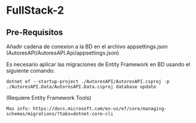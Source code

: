 # FullStack-2

## Pre-Requisitos

Añadir cadena de conexion a la BD en el archivo appsettings.json (AutoresAPI/AutoresAPI.Api/appsettings.json)

Es necesario aplicar las migraciones de Entity Framework en BD usando el siguiente comando:
```
dotnet ef --startup-project ./AutoresAPI/AutoresAPI.csproj -p ./AutoresAPI.Data/AutoresAPI.Data.csproj database update
```
(Requiere Entity Framework Tools) 
```
Mas info: https://docs.microsoft.com/en-us/ef/core/managing-schemas/migrations/?tabs=dotnet-core-cli
```